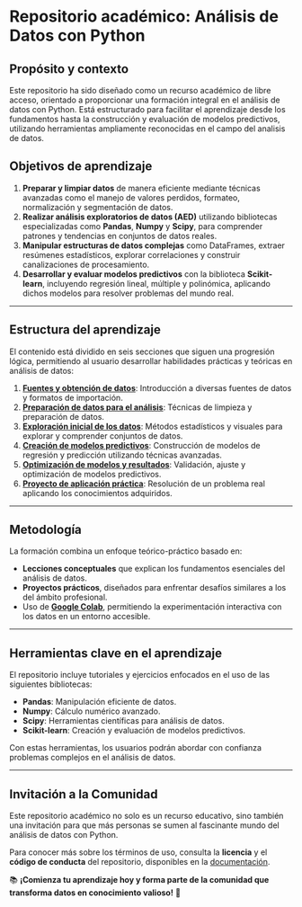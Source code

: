 # Repositorio académico: **Análisis de Datos con Python**

## Propósito y contexto

Este repositorio ha sido diseñado como un recurso académico de libre acceso, orientado a proporcionar una formación integral en el análisis de datos con Python. Está estructurado para facilitar el aprendizaje desde los fundamentos hasta la construcción y evaluación de modelos predictivos, utilizando herramientas ampliamente reconocidas en el campo del analisis de datos.

## Objetivos de aprendizaje

1. **Preparar y limpiar datos** de manera eficiente mediante técnicas avanzadas como el manejo de valores perdidos, formateo, normalización y segmentación de datos.
2. **Realizar análisis exploratorios de datos (AED)** utilizando bibliotecas especializadas como **Pandas**, **Numpy** y **Scipy**, para comprender patrones y tendencias en conjuntos de datos reales.
3. **Manipular estructuras de datos complejas** como DataFrames, extraer resúmenes estadísticos, explorar correlaciones y construir canalizaciones de procesamiento.
4. **Desarrollar y evaluar modelos predictivos** con la biblioteca **Scikit-learn**, incluyendo regresión lineal, múltiple y polinómica, aplicando dichos modelos para resolver problemas del mundo real.

---

## Estructura del aprendizaje

El contenido está dividido en seis secciones que siguen una progresión lógica, permitiendo al usuario desarrollar habilidades prácticas y teóricas en análisis de datos:

1. **[Fuentes y obtención de datos](https://github.com/eduardoleon9010/analisis_de_datos_con_Python/blob/main/secciones/1._fuentes_y_obtenci%C3%B3n_de_datos.md)**: Introducción a diversas fuentes de datos y formatos de importación.  
2. **[Preparación de datos para el análisis](https://github.com/eduardoleon9010/analisis_de_datos_con_Python/blob/main/secciones/2._preparacion_de_datos_para_el_analisis.md)**: Técnicas de limpieza y preparación de datos.  
3. **[Exploración inicial de los datos](https://github.com/eduardoleon9010/analisis_de_datos_con_Python/blob/main/secciones/3._exploracion_inicial_de_los_datos.md)**: Métodos estadísticos y visuales para explorar y comprender conjuntos de datos.  
4. **[Creación de modelos predictivos](https://github.com/eduardoleon9010/analisis_de_datos_con_Python/blob/main/secciones/4._creacion_de_modelos_predictivos.md)**: Construcción de modelos de regresión y predicción utilizando técnicas avanzadas.  
5. **[Optimización de modelos y resultados](https://github.com/eduardoleon9010/analisis_de_datos_con_Python/blob/main/secciones/5._optimizacion_de_modelos_y_resultados.md)**: Validación, ajuste y optimización de modelos predictivos.  
6. **[Proyecto de aplicación práctica](https://github.com/eduardoleon9010/analisis_de_datos_con_Python/blob/main/secciones/6._proyecto_de_aplicacion_practica.md)**: Resolución de un problema real aplicando los conocimientos adquiridos.

---

## Metodología

La formación combina un enfoque teórico-práctico basado en:

- **Lecciones conceptuales** que explican los fundamentos esenciales del análisis de datos.  
- **Proyectos prácticos**, diseñados para enfrentar desafíos similares a los del ámbito profesional.  
- Uso de [**Google Colab**](https://github.com/eduardoleon9010/analisis_de_datos_con_Python/blob/main/documentacion/notebooks.md), permitiendo la experimentación interactiva con los datos en un entorno accesible.  

---

## Herramientas clave en el aprendizaje

El repositorio incluye tutoriales y ejercicios enfocados en el uso de las siguientes bibliotecas:

- **Pandas**: Manipulación eficiente de datos.  
- **Numpy**: Cálculo numérico avanzado.  
- **Scipy**: Herramientas científicas para análisis de datos.  
- **Scikit-learn**: Creación y evaluación de modelos predictivos.  

Con estas herramientas, los usuarios podrán abordar con confianza problemas complejos en el análisis de datos.

---

## Invitación a la Comunidad

Este repositorio académico no solo es un recurso educativo, sino también una invitación para que más personas se sumen al fascinante mundo del análisis de datos con Python.  

Para conocer más sobre los términos de uso, consulta la **licencia** y el **código de conducta** del repositorio, disponibles en la [documentación](https://github.com/eduardoleon9010/analisis_de_datos_con_Python/tree/main/documentacion).


📚 **¡Comienza tu aprendizaje hoy y forma parte de la comunidad que transforma datos en conocimiento valioso!** 🚀

